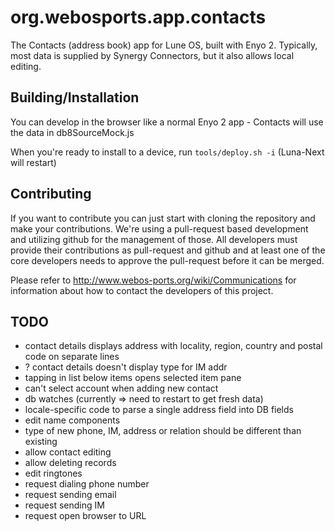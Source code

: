 org.webosports.app.contacts
===========================

The Contacts (address book) app for Lune OS, built with Enyo 2.
Typically, most data is supplied by Synergy Connectors, but it also allows local editing.

## Building/Installation

You can develop in the browser like a normal Enyo 2 app - Contacts
will use the data in db8SourceMock.js

When you're ready to install to a device, run `tools/deploy.sh -i`
(Luna-Next will restart)

## Contributing

If you want to contribute you can just start with cloning the repository and make your contributions. 
We're using a pull-request based development and utilizing github for the management of those. 
All developers must provide their contributions as pull-request and github and at least one of the core developers needs to approve the pull-request before it can be merged.

Please refer to http://www.webos-ports.org/wiki/Communications for information about how to contact the developers of this project.

## TODO
* contact details displays address with locality, region, country and postal code on separate lines
* ? contact details doesn't display type for IM addr
* tapping in list below items opens selected item pane
* can't select account when adding new contact
* db watches (currently => need to restart to get fresh data)
* locale-specific code to parse a single address field into DB fields
* edit name components
* type of new phone, IM, address or relation should be different than existing
* allow contact editing
* allow deleting records
* edit ringtones
* request dialing phone number
* request sending email
* request sending IM
* request open browser to URL

